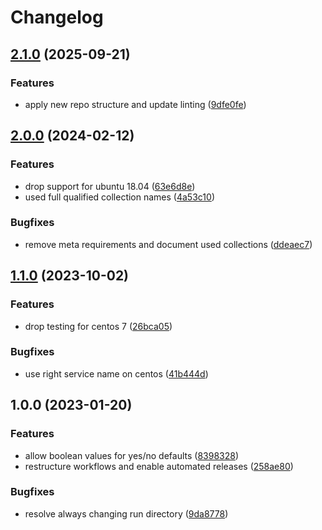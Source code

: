 # Changelog

## [2.1.0](https://github.com/rolehippie/openssh/compare/v2.0.0...v2.1.0) (2025-09-21)


### Features

* apply new repo structure and update linting ([9dfe0fe](https://github.com/rolehippie/openssh/commit/9dfe0febb6017363989ce8e3a6fb6b45630693eb))

## [2.0.0](https://github.com/rolehippie/openssh/compare/v1.1.0...v2.0.0) (2024-02-12)


### Features

* drop support for ubuntu 18.04 ([63e6d8e](https://github.com/rolehippie/openssh/commit/63e6d8e40f8d3f9a76c341913715ced008666f80))
* used full qualified collection names ([4a53c10](https://github.com/rolehippie/openssh/commit/4a53c104bdf08ddf33372693d5039ad4ba321f1d))


### Bugfixes

* remove meta requirements and document used collections ([ddeaec7](https://github.com/rolehippie/openssh/commit/ddeaec70afba6ab161fb5d7ea8f159b59a822965))

## [1.1.0](https://github.com/rolehippie/openssh/compare/v1.0.0...v1.1.0) (2023-10-02)


### Features

* drop testing for centos 7 ([26bca05](https://github.com/rolehippie/openssh/commit/26bca05f6874ccbd2ce9b3d47e32e3dfe63fd07c))


### Bugfixes

* use right service name on centos ([41b444d](https://github.com/rolehippie/openssh/commit/41b444da5d0cfaa3f473c702124adf65d09c6aff))

## 1.0.0 (2023-01-20)


### Features

* allow boolean values for yes/no defaults ([8398328](https://github.com/rolehippie/openssh/commit/8398328998ad43c0dade81f67cdb5d987242ef2d))
* restructure workflows and enable automated releases ([258ae80](https://github.com/rolehippie/openssh/commit/258ae806bb543bca6b260c9e7ce0ed7638d75737))


### Bugfixes

* resolve always changing run directory ([9da8778](https://github.com/rolehippie/openssh/commit/9da87786ec4d295bc5f139afb8f1b2776c9c234e))
